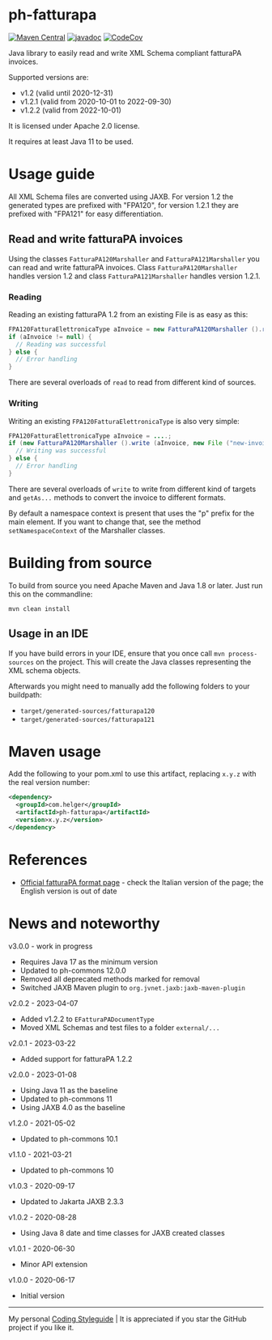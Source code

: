 # ph-fatturapa

[![Maven Central](https://maven-badges.herokuapp.com/maven-central/com.helger/ph-fatturapa/badge.svg)](https://maven-badges.herokuapp.com/maven-central/com.helger/ph-fatturapa) 
[![javadoc](https://javadoc.io/badge2/com.helger/ph-fatturapa/javadoc.svg)](https://javadoc.io/doc/com.helger/ph-fatturapa)
[![CodeCov](https://codecov.io/gh/phax/ph-fatturapa/branch/master/graph/badge.svg)](https://codecov.io/gh/phax/ph-fatturapa)

Java library to easily read and write XML Schema compliant fatturaPA invoices.

Supported versions are:
* v1.2 (valid until 2020-12-31) 
* v1.2.1 (valid from 2020-10-01 to 2022-09-30)
* v1.2.2 (valid from 2022-10-01)

It is licensed under Apache 2.0 license.

It requires at least Java 11 to be used.

# Usage guide

All XML Schema files are converted using JAXB.
For version 1.2 the generated types are prefixed with "FPA120", for version 1.2.1 they are prefixed with "FPA121" for easy differentiation.

## Read and write fatturaPA invoices

Using the classes `FatturaPA120Marshaller` and `FatturaPA121Marshaller` you can read and write fatturaPA invoices.
Class `FatturaPA120Marshaller` handles version 1.2 and class `FatturaPA121Marshaller` handles version 1.2.1.

### Reading

Reading an existing fatturaPA 1.2 from an existing File is as easy as this:

```java
FPA120FatturaElettronicaType aInvoice = new FatturaPA120Marshaller ().read (new File ("invoice.xml"));
if (aInvoice != null) { 
  // Reading was successful
} else {
  // Error handling
}
```
There are several overloads of `read` to read from different kind of sources.

### Writing

Writing an existing `FPA120FatturaElettronicaType` is also very simple:

```java
FPA120FatturaElettronicaType aInvoice = ....;
if (new FatturaPA120Marshaller ().write (aInvoice, new File ("new-invoice.xml")).isSuccess ()) { 
  // Writing was successful
} else {
  // Error handling
}
```
There are several overloads of `write` to write from different kind of targets and `getAs...` methods to convert the invoice to different formats.

By default a namespace context is present that uses the "p" prefix for the main element. If you want to change that, see the method `setNamespaceContext` of the Marshaller classes. 

# Building from source

To build from source you need Apache Maven and Java 1.8 or later.
Just run this on the commandline:

```shell
mvn clean install
```

## Usage in an IDE

If you have build errors in your IDE, ensure that you once call `mvn process-sources` on the project. This will create the Java classes representing the XML schema objects.

Afterwards you might need to manually add the following folders to your buildpath:
* `target/generated-sources/fatturapa120`
* `target/generated-sources/fatturapa121`

# Maven usage

Add the following to your pom.xml to use this artifact, replacing `x.y.z` with the real version number:

```xml
<dependency>
  <groupId>com.helger</groupId>
  <artifactId>ph-fatturapa</artifactId>
  <version>x.y.z</version>
</dependency>
```

# References

* [Official fatturaPA format page]( https://www.fatturapa.gov.it/export/fatturazione/it/normativa/f-2.htm) - check the Italian version of the page; the English version is out of date

# News and noteworthy

v3.0.0 - work in progress
* Requires Java 17 as the minimum version
* Updated to ph-commons 12.0.0
* Removed all deprecated methods marked for removal
* Switched JAXB Maven plugin to `org.jvnet.jaxb:jaxb-maven-plugin` 

v2.0.2 - 2023-04-07
* Added v1.2.2 to `EFatturaPADocumentType`
* Moved XML Schemas and test files to a folder `external/...`

v2.0.1 - 2023-03-22
* Added support for fatturaPA 1.2.2

v2.0.0 - 2023-01-08
* Using Java 11 as the baseline
* Updated to ph-commons 11
* Using JAXB 4.0 as the baseline

v1.2.0 - 2021-05-02
* Updated to ph-commons 10.1

v1.1.0 - 2021-03-21
* Updated to ph-commons 10

v1.0.3 - 2020-09-17
* Updated to Jakarta JAXB 2.3.3

v1.0.2 - 2020-08-28
* Using Java 8 date and time classes for JAXB created classes

v1.0.1 - 2020-06-30
* Minor API extension

v1.0.0 - 2020-06-17
* Initial version

---

My personal [Coding Styleguide](https://github.com/phax/meta/blob/master/CodingStyleguide.md) |
It is appreciated if you star the GitHub project if you like it.